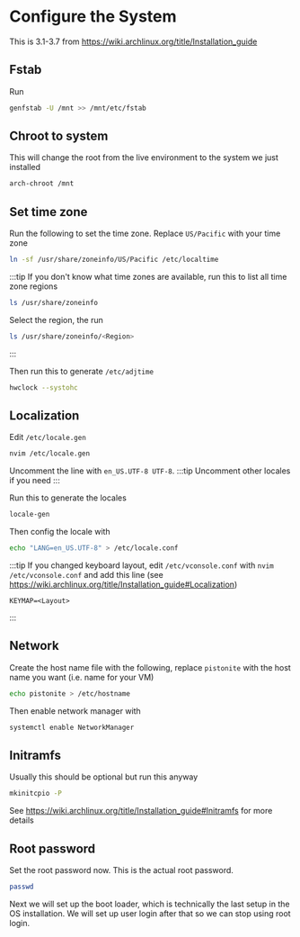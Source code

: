 # Configure the System
This is 3.1-3.7 from https://wiki.archlinux.org/title/Installation_guide

## Fstab
Run
```bash
genfstab -U /mnt >> /mnt/etc/fstab
```

## Chroot to system
This will change the root from the live environment to the system we just installed
```bash
arch-chroot /mnt
```

## Set time zone
Run the following to set the time zone. Replace `US/Pacific` with your time zone
```bash
ln -sf /usr/share/zoneinfo/US/Pacific /etc/localtime
```
:::tip
If you don't know what time zones are available, run this to list all time zone regions
```bash
ls /usr/share/zoneinfo
```
Select the region, the run
```bash
ls /usr/share/zoneinfo/<Region>
```
:::

Then run this to generate `/etc/adjtime`
```bash
hwclock --systohc
```

## Localization
Edit `/etc/locale.gen`
```bash
nvim /etc/locale.gen
```
Uncomment the line with `en_US.UTF-8 UTF-8`.
:::tip
Uncomment other locales if you need
:::

Run this to generate the locales
```bash
locale-gen
```

Then config the locale with 
```bash
echo "LANG=en_US.UTF-8" > /etc/locale.conf
```
:::tip
If you changed keyboard layout, edit `/etc/vconsole.conf` with `nvim /etc/vconsole.conf` and add this line (see https://wiki.archlinux.org/title/Installation_guide#Localization)
```
KEYMAP=<Layout>
```
:::


## Network
Create the host name file with the following, replace `pistonite` with the host name you want (i.e. name for your VM)
```bash
echo pistonite > /etc/hostname
```
Then enable network manager with
```bash
systemctl enable NetworkManager
```

## Initramfs
Usually this should be optional but run this anyway
```bash
mkinitcpio -P
```
See https://wiki.archlinux.org/title/Installation_guide#Initramfs for more details

## Root password
Set the root password now. This is the actual root password.
```bash
passwd
```

Next we will set up the boot loader, which is technically the last setup in the OS installation.
We will set up user login after that so we can stop using root login.
